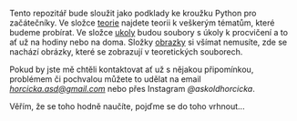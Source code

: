 Tento repozitář bude sloužit jako podklady ke kroužku Python pro začátečníky. Ve složce [teorie](/python_ddm_praha_6/teorie/) najdete teorii k veškerým tématům, které budeme probírat. Ve složce [ukoly](/python_ddm_praha_6/ukoly/) budou soubory s úkoly k procvičení a to ať už na hodiny nebo na doma. Složky [obrazky](/python_ddm_praha_6/obrazky/) si všímat nemusíte, zde se nachází obrázky, které se zobrazují v teoretických souborech.

Pokud by jste mě chtěli kontaktovat ať už s nějakou připomínkou, problémem či pochvalou můžete to udělat na email *horcicka.asd@gmail.com* nebo přes Instagram *@askoldhorcicka*.

Věřím, že se toho hodně naučíte, pojďme se do toho vrhnout...
